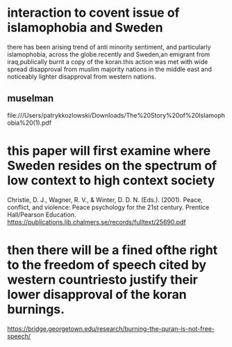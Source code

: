 # interaction to covent issue of islamophobia and Sweden
there has been arising trend of anti minority sentiment, and particularly islamophobia, across the globe.recently and Sweden,an emigrant from iraq,publically burnt a copy of the koran.this action was met with wide spread disapproval from muslim majority nations in the middle east and noticeably lighter disapproval from western nations.
## muselman
file:///Users/patrykkozlowski/Downloads/The%20Story%20of%20Islamophobia%20(1).pdf
# this paper will first examine where Sweden resides on the spectrum of low context to high context society
Christie, D. J., Wagner, R. V., & Winter, D. D. N. (Eds.). (2001). Peace, conflict, and violence: Peace psychology for the 21st century. Prentice Hall/Pearson Education.
https://publications.lib.chalmers.se/records/fulltext/25690.pdf
# then there will be a fined ofthe right to the freedom of speech cited by western countriesto justify their lower disapproval of the koran burnings.
https://bridge.georgetown.edu/research/burning-the-quran-is-not-free-speech/
#